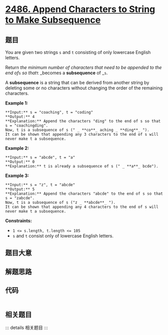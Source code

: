 # [2486. Append Characters to String to Make Subsequence](https://leetcode.com/problems/append-characters-to-string-to-make-subsequence)

## 题目

You are given two strings `s` and `t` consisting of only lowercase English
letters.

Return _the minimum number of characters that need to be appended to the end
of_`s` _so that_`t` _becomes a **subsequence** of _`s`.

A **subsequence** is a string that can be derived from another string by
deleting some or no characters without changing the order of the remaining
characters.



**Example 1:**

    
    
    **Input:** s = "coaching", t = "coding"
    **Output:** 4
    **Explanation:** Append the characters "ding" to the end of s so that s = "coachingding".
    Now, t is a subsequence of s (" _ **co**_ aching _ **ding**_ ").
    It can be shown that appending any 3 characters to the end of s will never make t a subsequence.
    

**Example 2:**

    
    
    **Input:** s = "abcde", t = "a"
    **Output:** 0
    **Explanation:** t is already a subsequence of s (" _ **a**_ bcde").
    

**Example 3:**

    
    
    **Input:** s = "z", t = "abcde"
    **Output:** 5
    **Explanation:** Append the characters "abcde" to the end of s so that s = "zabcde".
    Now, t is a subsequence of s ("z _ **abcde**_ ").
    It can be shown that appending any 4 characters to the end of s will never make t a subsequence.
    



**Constraints:**

  * `1 <= s.length, t.length <= 105`
  * `s` and `t` consist only of lowercase English letters.


## 题目大意

## 解题思路

## 代码

```javascript

```

## 相关题目

::: details 相关题目
:::
